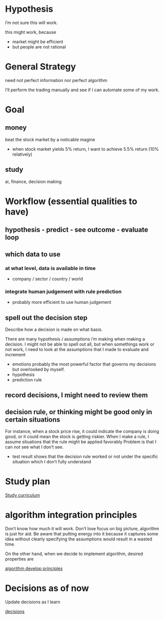 
<a id="orgb52b6e0"></a>

# Hypothesis

I&rsquo;m not sure this will work.

this might work, because

-   market might be efficient
-   but people are not rational


<a id="orgfc9cc09"></a>

# General Strategy

need not perfect information nor perfect algorithm

I&rsquo;ll perform the trading manually and see if I can automate some of my work.


<a id="org9de8127"></a>

# Goal


<a id="org32867a1"></a>

## money

beat the stock market by a noticable magine

-   when stock market yields 5% return, I want to achieve 5.5% return (10% relatively)


<a id="org7af6b4a"></a>

## study

ai, finance, decision making


<a id="orge67d2ef"></a>

# Workflow (essential qualities to have)


<a id="org7a47e19"></a>

## hypothesis - predict - see outcome - evaluate loop


<a id="orge3122fe"></a>

## which data to use


<a id="org37abb89"></a>

### at what level, data is available in time

-   company / sector / country / world


<a id="orgc0abf10"></a>

### integrate human judgement with rule prediction

-   probably more efficient to use human judgement


<a id="org33b0c00"></a>

## spell out the decision step

Describe how a decision is made on what basis.

There are many hypothesis / assumptions i&rsquo;m making when making a decision.
I might not be able to spell out all, but when somethings work or not work, I need to look at the assumptions that I made to evaluate and increment

-   emotions
    probably the most powerful factor that governs my decisions but overlooked by myself.
-   hypothesis
-   prediction rule


<a id="org50b356b"></a>

## record decisions, I might need to review them


<a id="orga874266"></a>

## decision rule, or thinking might be good only in certain situations

For instance, when a stock price rise, it could indicate the company is doing good, or it could mean the stock is getting riskier.
When I make a rule, I assume situations that the rule might be applied favorably
Problem is that I can not see what I don&rsquo;t see.

-   test result shows that the decision rule worked or not under the specific situation which I don&rsquo;t fully understand


<a id="org38f6862"></a>

# Study plan

[Study curriculum](file:///Users/littlehome/Dropbox/notes/agendas/investing.md)


<a id="org5168e74"></a>

# algorithm integration principles

Don&rsquo;t know how much it will work.
Don&rsquo;t lose focus on big picture, algorithm is just for aid.
Be aware that putting energy into it because it captures some idea without clearly specifying the assumptions would result in a wasted time.

On the other hand, when we decide to implement algorithm, desired properties are

[algorithm develop principles](20230918120505-algorithm_develop_principles.md)


<a id="org3860314"></a>

# Decisions as of now

Update decisions as I learn

[decisions](20230922172026-decisions.md)

